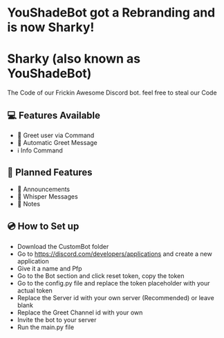 # YouShadeBot got a Rebranding and is now Sharky!

# Sharky (also known as YouShadeBot)
The Code of our Frickin Awesome Discord bot.
feel free to steal our Code

## 💻 Features Available
- 🙍 Greet user via Command
- 👋 Automatic Greet Message
- ℹ️ Info Command

## 💾 Planned Features
- 📣 Announcements
- 🤫 Whisper Messages
- 📒 Notes 

## 💿 How to Set up
- Download the CustomBot folder
- Go to https://discord.com/developers/applications and create a new application
- Give it a name and Pfp
- Go to the Bot section and click reset token, copy the token
- Go to the config.py file and replace the token placeholder with your actual token
- Replace the Server id with your own server (Recommended) or leave blank
- Replace the Greet Channel id with your own
- Invite the bot to your server
- Run the main.py file
